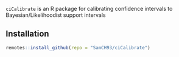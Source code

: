 `ciCalibrate` is an R package for calibrating confidence intervals to Bayesian/Likelihoodist support intervals

## Installation

```r
remotes::install_github(repo = "SamCH93/ciCalibrate")
```
